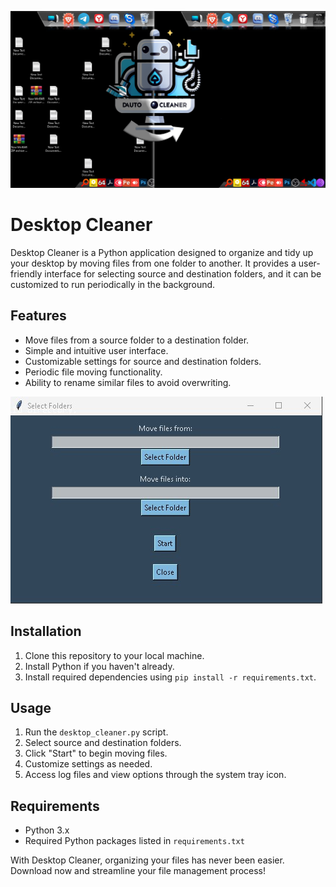 
![Example](https://github.com/Paul-IkaSpark/Desktop-Cleaner/blob/main/example/example.png)

# Desktop Cleaner

Desktop Cleaner is a Python application designed to organize and tidy up your desktop by moving files from one folder to another. It provides a user-friendly interface for selecting source and destination folders, and it can be customized to run periodically in the background.

## Features

- Move files from a source folder to a destination folder.
- Simple and intuitive user interface.
- Customizable settings for source and destination folders.
- Periodic file moving functionality.
- Ability to rename similar files to avoid overwriting.

![Example](https://github.com/Paul-IkaSpark/Desktop-Cleaner/blob/main/example/example.jpg)

## Installation

1. Clone this repository to your local machine.
2. Install Python if you haven't already.
3. Install required dependencies using `pip install -r requirements.txt`.

## Usage

1. Run the `desktop_cleaner.py` script.
2. Select source and destination folders.
3. Click "Start" to begin moving files.
4. Customize settings as needed.
5. Access log files and view options through the system tray icon.

## Requirements

- Python 3.x
- Required Python packages listed in `requirements.txt`

With Desktop Cleaner, organizing your files has never been easier. Download now and streamline your file management process!
